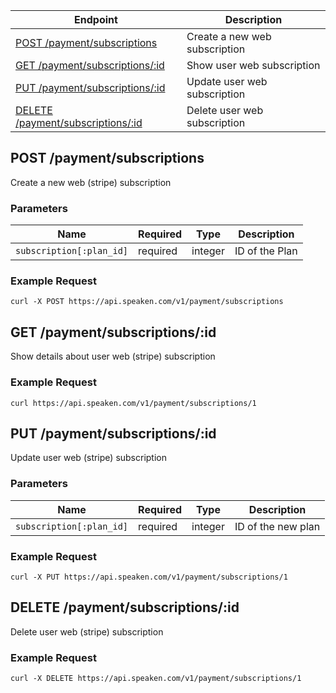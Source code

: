 |Endpoint|Description|
|--------|-----------|
|[POST /payment/subscriptions](#post-subscriptions)| Create a new web subscription|
|[GET /payment/subscriptions/:id](#get-subscription)| Show user web subscription|
|[PUT /payment/subscriptions/:id](#update-subscription)| Update user web subscription|
|[DELETE /payment/subscriptions/:id](#delete-subscription)| Delete user web subscription|

## POST /payment/subscriptions

Create a new web (stripe) subscription

### Parameters

|Name|Required|Type|Description|
|----|--------|----|-----------|
|```subscription[:plan_id]```|required|integer|ID of the Plan|


### Example Request

```curl -X POST https://api.speaken.com/v1/payment/subscriptions```



## GET /payment/subscriptions/:id

Show details about user web (stripe) subscription

### Example Request

```curl https://api.speaken.com/v1/payment/subscriptions/1```


## PUT /payment/subscriptions/:id

Update user web (stripe) subscription

### Parameters

|Name|Required|Type|Description|
|----|--------|----|-----------|
|```subscription[:plan_id]```|required|integer|ID of the new plan|


### Example Request

```curl -X PUT https://api.speaken.com/v1/payment/subscriptions/1```


## DELETE /payment/subscriptions/:id

Delete user web (stripe) subscription

### Example Request

```curl -X DELETE https://api.speaken.com/v1/payment/subscriptions/1```
